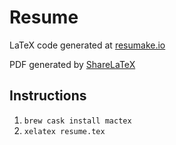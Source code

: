 # Resume

LaTeX code generated at [resumake.io](https://resumake.io)

PDF generated by [ShareLaTeX](https://sharelatex.com)

## Instructions

1. `brew cask install mactex`
2. `xelatex resume.tex`
